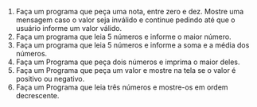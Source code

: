 1.	Faça um programa que peça uma nota, entre zero e dez. Mostre uma mensagem caso o valor seja inválido e continue pedindo até que o usuário informe um valor válido.
2.	Faça um programa que leia 5 números e informe o maior número.
3.	Faça um programa que leia 5 números e informe a soma e a média dos números.
4.	Faça um Programa que peça dois números e imprima o maior deles.
5.	Faça um Programa que peça um valor e mostre na tela se o valor é positivo ou negativo.
6.	Faça um Programa que leia três números e mostre-os em ordem decrescente.

